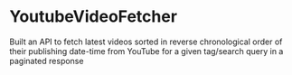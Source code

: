 # YoutubeVideoFetcher
Built an API to fetch latest videos sorted in reverse chronological order of their publishing date-time from YouTube for a given tag/search query in a paginated response
